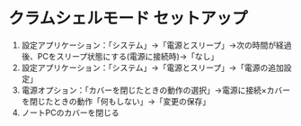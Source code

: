 # クラムシェルモード セットアップ

1. 設定アプリケーション：「システム」→「電源とスリープ」→次の時間が経過後、PCをスリープ状態にする(電源に接続時)→「なし」
2. 設定アプリケーション：「システム」→「電源とスリープ」→「電源の追加設定」
3. 電源オプション：「カバーを閉じたときの動作の選択」→電源に接続×カバーを閉じたときの動作「何もしない」→「変更の保存」
4. ノートPCのカバーを閉じる
